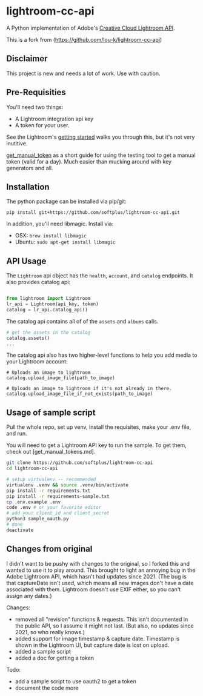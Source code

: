 # lightroom-cc-api
A Python implementation of Adobe's [Creative Cloud Lightroom API](https://www.adobe.io/apis/creativecloud/lightroom/apidocs.html).

This is a fork from (https://github.com/lou-k/lightroom-cc-api)

## Disclaimer
This project is new and needs a lot of work. Use with caution.

## Pre-Requisities
You'll need two things:

* A Lightroom integration api key
* A token for your user.

See the Lightroom's [getting started](https://www.adobe.io/apis/creativecloud/lightroom/docs.html#!quickstart/integration.md) walks you through this, but it's not very inutitive.

[get_manual_token](get_manual_token.md) as a short guide for using the testing
tool to get a manual token (valid for a day). Much easier than mucking around
with key generators and all.

## Installation

The python package can be installed via pip/git:
```
pip install git+https://github.com/softplus/lightroom-cc-api.git
```

In addition, you'll need libmagic. Install via:
* OSX: `brew install libmagic`
* Ubuntu: `sudo apt-get install libmagic`

## API Usage

The `Lightroom` api object has the `health`, `account`, and `catalog` endpoints. 
It also provides catalog api:
```python

from lightroom import Lightroom
lr_api = Lightroom(api_key, token)
catalog = lr_api.catalog_api()
```

The catalog api contains all of of the `assets` and `albums` calls.

```python
# get the assets in the catalog
catalog.assets()
...
```

The catalog api also has two higher-level functions to help you add media to your Lightroom account:
```
# Uploads an image to lightroom
catalog.upload_image_file(path_to_image)

# Uploads an image to lightroom if it's not already in there.
catalog.upload_image_file_if_not_exists(path_to_image)
```

## Usage of sample script

Pull the whole repo, set up venv, install the requisites,
make your .env file, and run.

You will need to get a Lightroom API key to run the sample.
To get them, check out [get_manual_tokens.md].

```bash
git clone https://github.com/softplus/lightroom-cc-api
cd lightroom-cc-api

# setup virtualenv -- recommended
virtualenv .venv && source .venv/bin/activate
pip install -r requirements.txt
pip install -r requirements-sample.txt
cp .env.example .env
code .env # or your favorite editor
# add your client_id and client_secret
python3 sample_oauth.py
# done
deactivate
```

## Changes from original

I didn't want to be pushy with changes to the original, so I forked this
and wanted to use it to play around. This brought to light an annoying
bug in the Adobe Lightroom API, which hasn't had updates since 2021.
(The bug is that captureDate isn't used, which means all new images don't
have a date associated with them. Lightroom doesn't use EXIF either, so
you can't assign any dates.)

Changes:

* removed all "revision" functions & requests. This isn't documented in the
public API, so I assume it might not last. (But also, no updates since 2021,
so who really knows.)
* added support for image timestamp & capture date. Timestamp is shown in the
Lightroom UI, but capture date is lost on upload.
* added a sample script
* added a doc for getting a token

Todo:

* add a sample script to use oauth2 to get a token
* document the code more
